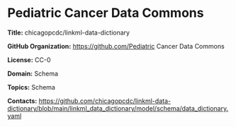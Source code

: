 [//]: # (DO NOT MANUALLY EDIT THIS FILE. IT IS GENERATED FROM A TEMPLATE.)

# Pediatric Cancer Data Commons

**Title:** chicagopcdc/linkml-data-dictionary



**GitHub Organization:** https://github.com/Pediatric Cancer Data Commons



**License:** CC-0

**Domain:** Schema



**Topics:** Schema

**Contacts:** https://github.com/chicagopcdc/linkml-data-dictionary/blob/main/linkml_data_dictionary/model/schema/data_dictionary.yaml